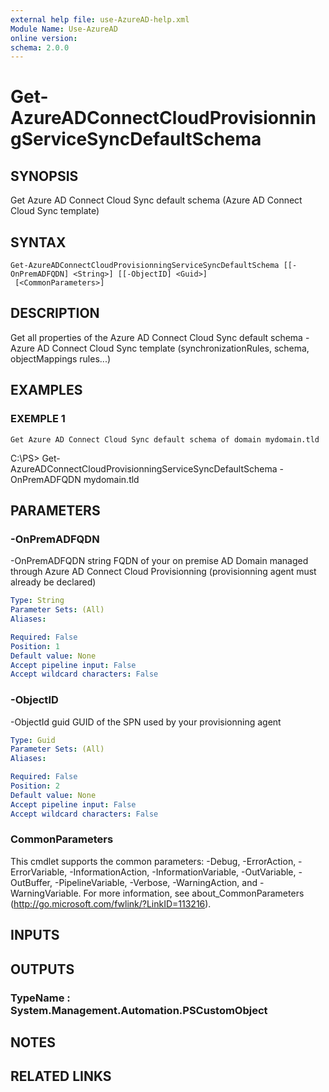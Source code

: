 ```yaml
---
external help file: use-AzureAD-help.xml
Module Name: Use-AzureAD
online version:
schema: 2.0.0
---
```


# Get-AzureADConnectCloudProvisionningServiceSyncDefaultSchema

## SYNOPSIS
Get Azure AD Connect Cloud Sync default schema (Azure AD Connect Cloud Sync template)

## SYNTAX

```
Get-AzureADConnectCloudProvisionningServiceSyncDefaultSchema [[-OnPremADFQDN] <String>] [[-ObjectID] <Guid>]
 [<CommonParameters>]
```

## DESCRIPTION
Get all properties of the Azure AD Connect Cloud Sync default schema - Azure AD Connect Cloud Sync template (synchronizationRules, schema, objectMappings rules...)

## EXAMPLES

### EXEMPLE 1
```
Get Azure AD Connect Cloud Sync default schema of domain mydomain.tld
```

C:\PS\> Get-AzureADConnectCloudProvisionningServiceSyncDefaultSchema -OnPremADFQDN mydomain.tld

## PARAMETERS

### -OnPremADFQDN
-OnPremADFQDN string
FQDN of your on premise AD Domain managed through Azure AD Connect Cloud Provisionning (provisionning agent must already be declared)

```yaml
Type: String
Parameter Sets: (All)
Aliases:

Required: False
Position: 1
Default value: None
Accept pipeline input: False
Accept wildcard characters: False
```

### -ObjectID
-ObjectId guid
GUID of the SPN used by your provisionning agent

```yaml
Type: Guid
Parameter Sets: (All)
Aliases:

Required: False
Position: 2
Default value: None
Accept pipeline input: False
Accept wildcard characters: False
```

### CommonParameters
This cmdlet supports the common parameters: -Debug, -ErrorAction, -ErrorVariable, -InformationAction, -InformationVariable, -OutVariable, -OutBuffer, -PipelineVariable, -Verbose, -WarningAction, and -WarningVariable.
For more information, see about_CommonParameters (http://go.microsoft.com/fwlink/?LinkID=113216).

## INPUTS

## OUTPUTS

### TypeName : System.Management.Automation.PSCustomObject
## NOTES

## RELATED LINKS
